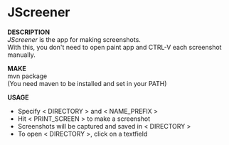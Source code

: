 # JScreener
**DESCRIPTION**  
_JScreener_ is the app for making screenshots.  
With this, you don't need to open paint app
and CTRL-V each screenshot manually.

**MAKE**  
mvn package  
(You need maven to be installed and set in your PATH)

**USAGE**  
* Specify < DIRECTORY > and < NAME_PREFIX >
* Hit < PRINT_SCREEN > to make a screenshot
* Screenshots will be captured and saved in < DIRECTORY >
* To open < DIRECTORY >, click on a textfield
